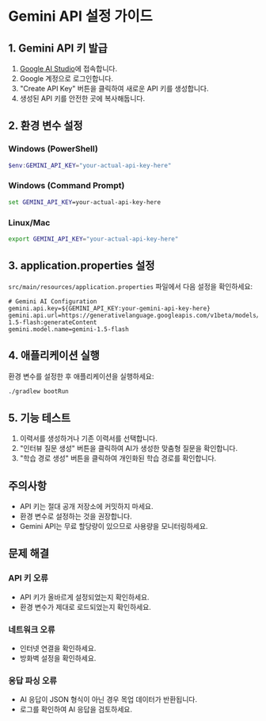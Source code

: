 # Gemini API 설정 가이드

## 1. Gemini API 키 발급

1. [Google AI Studio](https://makersuite.google.com/app/apikey)에 접속합니다.
2. Google 계정으로 로그인합니다.
3. "Create API Key" 버튼을 클릭하여 새로운 API 키를 생성합니다.
4. 생성된 API 키를 안전한 곳에 복사해둡니다.

## 2. 환경 변수 설정

### Windows (PowerShell)
```powershell
$env:GEMINI_API_KEY="your-actual-api-key-here"
```

### Windows (Command Prompt)
```cmd
set GEMINI_API_KEY=your-actual-api-key-here
```

### Linux/Mac
```bash
export GEMINI_API_KEY="your-actual-api-key-here"
```

## 3. application.properties 설정

`src/main/resources/application.properties` 파일에서 다음 설정을 확인하세요:

```properties
# Gemini AI Configuration
gemini.api.key=${GEMINI_API_KEY:your-gemini-api-key-here}
gemini.api.url=https://generativelanguage.googleapis.com/v1beta/models/gemini-1.5-flash:generateContent
gemini.model.name=gemini-1.5-flash
```

## 4. 애플리케이션 실행

환경 변수를 설정한 후 애플리케이션을 실행하세요:

```bash
./gradlew bootRun
```

## 5. 기능 테스트

1. 이력서를 생성하거나 기존 이력서를 선택합니다.
2. "인터뷰 질문 생성" 버튼을 클릭하여 AI가 생성한 맞춤형 질문을 확인합니다.
3. "학습 경로 생성" 버튼을 클릭하여 개인화된 학습 경로를 확인합니다.

## 주의사항

- API 키는 절대 공개 저장소에 커밋하지 마세요.
- 환경 변수로 설정하는 것을 권장합니다.
- Gemini API는 무료 할당량이 있으므로 사용량을 모니터링하세요.

## 문제 해결

### API 키 오류
- API 키가 올바르게 설정되었는지 확인하세요.
- 환경 변수가 제대로 로드되었는지 확인하세요.

### 네트워크 오류
- 인터넷 연결을 확인하세요.
- 방화벽 설정을 확인하세요.

### 응답 파싱 오류
- AI 응답이 JSON 형식이 아닌 경우 목업 데이터가 반환됩니다.
- 로그를 확인하여 AI 응답을 검토하세요. 